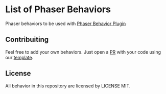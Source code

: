 # List of Phaser Behaviors
Phaser behaviors to be used with [Phaser Behavior Plugin](https://github.com/luizbills/phaser-behavior-plugin)

## Contribuiting
Feel free to add your own behaviors. Just open a [PR](https://github.com/luizbills/phaser-behaviors/pulls) with your code using our [template](https://github.com/luizbills/phaser-behaviors/blob/master/behavior-template.js).

## License
All behavior in this repository are licensed by LICENSE MIT.
